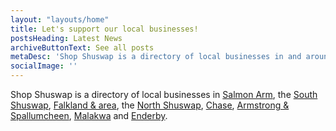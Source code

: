 ```yaml
---
layout: "layouts/home"
title: Let's support our local businesses!
postsHeading: Latest News
archiveButtonText: See all posts
metaDesc: 'Shop Shuswap is a directory of local businesses in and around the Shuswap region of British Columbia, Canada.'
socialImage: ''
---
```


Shop Shuswap is a directory of local businesses in [Salmon Arm](/area/salmon-arm/), the [South Shuswap](/area/south-shuswap/), [Falkland & area](/area/falkland/), the [North Shuswap](/area/north-shuswap), [Chase](/area/chase/),  [Armstrong & Spallumcheen](/area/armstrong-spallumcheen), [Malakwa](/area/malakwa/) and [Enderby](/area/enderby/).
